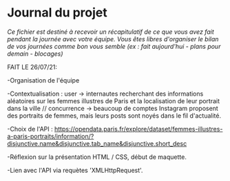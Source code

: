 # Journal du projet

*Ce fichier est destiné à recevoir un récapitulatif de ce que vous avez fait pendant la journée avec votre équipe. Vous êtes libres d'organiser le bilan de vos journées comme bon vous semble (ex : fait aujourd'hui - plans pour demain - blocages)*


FAIT LE 26/07/21:

-Organisation de l'équipe

-Contextualisation : user → internautes recherchant des informations aléatoires sur les femmes illustres de Paris et la localisation de leur portrait dans la ville // concurrence → beaucoup de comptes Instagram proposent des portraits de femmes, mais leurs posts sont noyés dans le fil d'actualité.

-Choix de l'API : https://opendata.paris.fr/explore/dataset/femmes-illustres-a-paris-portraits/information/?disjunctive.name&disjunctive.tab_name&disjunctive.short_desc

-Réflexion sur la présentation HTML / CSS, début de maquette.

-Lien avec l'API via requètes 'XMLHttpRequest'.
